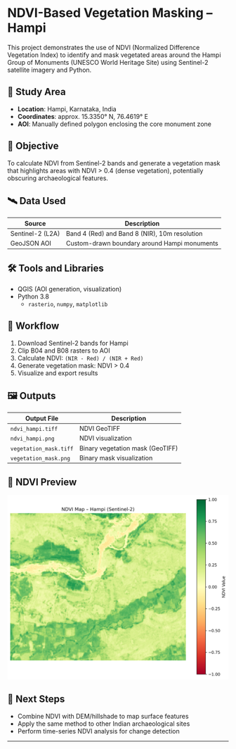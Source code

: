 # NDVI-Based Vegetation Masking – Hampi

This project demonstrates the use of NDVI (Normalized Difference Vegetation Index) to identify and mask vegetated areas around the Hampi Group of Monuments (UNESCO World Heritage Site) using Sentinel-2 satellite imagery and Python.

## 📍 Study Area

- **Location**: Hampi, Karnataka, India
- **Coordinates**: approx. 15.3350° N, 76.4619° E
- **AOI**: Manually defined polygon enclosing the core monument zone

## 🎯 Objective

To calculate NDVI from Sentinel-2 bands and generate a vegetation mask that highlights areas with NDVI > 0.4 (dense vegetation), potentially obscuring archaeological features.

## 🛰️ Data Used

| Source | Description |
|--------|-------------|
| Sentinel-2 (L2A) | Band 4 (Red) and Band 8 (NIR), 10m resolution |
| GeoJSON AOI | Custom-drawn boundary around Hampi monuments |

## 🛠️ Tools and Libraries

- QGIS (AOI generation, visualization)
- Python 3.8
  - `rasterio`, `numpy`, `matplotlib`

## 🔄 Workflow

1. Download Sentinel-2 bands for Hampi
2. Clip B04 and B08 rasters to AOI
3. Calculate NDVI: `(NIR - Red) / (NIR + Red)`
4. Generate vegetation mask: NDVI > 0.4
5. Visualize and export results

## 🖼️ Outputs

| Output File | Description |
|-------------|-------------|
| `ndvi_hampi.tiff` | NDVI GeoTIFF |
| `ndvi_hampi.png` | NDVI visualization |
| `vegetation_mask.tiff` | Binary vegetation mask (GeoTIFF) |
| `vegetation_mask.png` | Binary mask visualization |

## 🌿 NDVI Preview

![NDVI Hampi](results/ndvi_hampi.png)

## 🚀 Next Steps

- Combine NDVI with DEM/hillshade to map surface features
- Apply the same method to other Indian archaeological sites
- Perform time-series NDVI analysis for change detection

---







